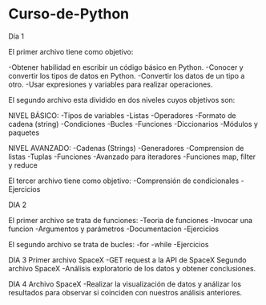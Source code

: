 # Curso-de-Python
Día 1

El primer archivo tiene como objetivo:

-Obtener habilidad en escribir un código básico en Python.
-Conocer y convertir los tipos de datos en Python.
-Convertir los datos de un tipo a otro.
-Usar expresiones y variables para realizar operaciones.

El segundo archivo esta dividido en dos niveles cuyos objetivos son:

NIVEL BÁSICO:
-Tipos de variables 
-Listas
-Operadores
-Formato de cadena (string)
-Condiciones
-Bucles
-Funciones
-Diccionarios
-Módulos y paquetes

NIVEL AVANZADO:
-Cadenas (Strings)
-Generadores
-Comprension de listas
-Tuplas 
-Funciones
-Avanzado para iteradores
-Funciones map, filter y reduce

El tercer archivo tiene como objetivo:
-Comprensión de condicionales
-Ejercicios

DIA 2 

El primer archivo se trata de funciones:
 -Teoria de funciones
 -Invocar una funcion
 -Argumentos y parámetros
 -Documentacion
 -Ejercicios

El segundo archivo se trata de bucles:
 -for
 -while
 -Ejercicios
 
DIA 3 
Primer archivo SpaceX
-GET request a la API de SpaceX
Segundo archivo SpaceX
-Análisis exploratorio de los datos y obtener conclusiones.

DIA 4
Archivo SpaceX
-Realizar la visualización de datos y análizar los resultados para observar si coinciden con nuestros análisis anteriores.
